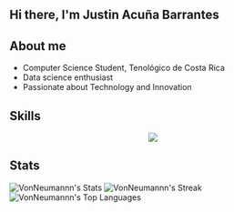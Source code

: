 ## Hi there, I'm Justin Acuña Barrantes

## About me
- Computer Science Student, Tenológico de Costa Rica
- Data science enthusiast
- Passionate about Technology and Innovation

## Skills
<p align="center">
  <a href="https://skillicons.dev">
    <img src="https://skillicons.dev/icons?i=git,kubernetes,docker,c,python,cypress,firebase,mongo,linux" />
  </a>
</p>

## Stats

![VonNeumannn's Stats](https://github-readme-stats.vercel.app/api?username=VonNeumannn&theme=synthwave&show_icons=true&hide_border=false&count_private=true)
![VonNeumannn's Streak](https://github-readme-streak-stats.herokuapp.com/?user=VonNeumannn&theme=synthwave&hide_border=false)
![VonNeumannn's Top Languages](https://github-readme-stats.vercel.app/api/top-langs/?username=VonNeumannn&theme=synthwave&show_icons=true&hide_border=false&layout=compact)
<!--
**VonNeumannn/VonNeumannn** is a ✨ _special_ ✨ repository because its `README.md` (this file) appears on your GitHub profile.

Here are some ideas to get you started:

- 🔭 I’m currently working on ...
- 🌱 I’m currently learning ...
- 👯 I’m looking to collaborate on ...
- 🤔 I’m looking for help with ...
- 💬 Ask me about ...
- 📫 How to reach me: ...
- 😄 Pronouns: ...
- ⚡ Fun fact: ...
-->

